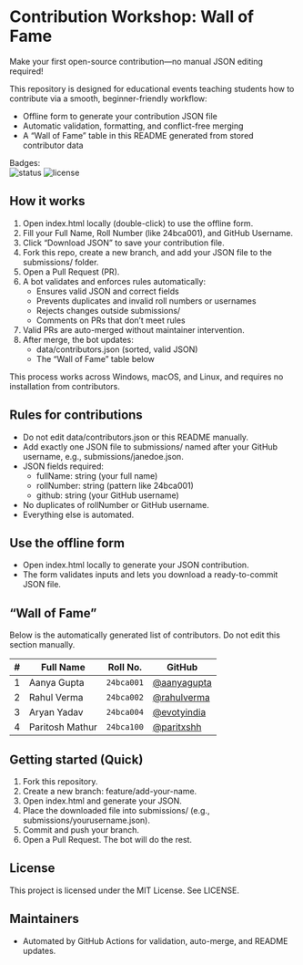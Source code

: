# Contribution Workshop: Wall of Fame

Make your first open-source contribution—no manual JSON editing required!

This repository is designed for educational events teaching students how to contribute via a smooth, beginner-friendly workflow:
- Offline form to generate your contribution JSON file
- Automatic validation, formatting, and conflict-free merging
- A “Wall of Fame” table in this README generated from stored contributor data

Badges:  
![status](https://img.shields.io/badge/Status-Automated%20PR%20Validation-brightgreen) ![license](https://img.shields.io/badge/License-MIT-blue)

## How it works
1. Open index.html locally (double-click) to use the offline form.
2. Fill your Full Name, Roll Number (like 24bca001), and GitHub Username.
3. Click “Download JSON” to save your contribution file.
4. Fork this repo, create a new branch, and add your JSON file to the submissions/ folder.
5. Open a Pull Request (PR).
6. A bot validates and enforces rules automatically:
   - Ensures valid JSON and correct fields
   - Prevents duplicates and invalid roll numbers or usernames
   - Rejects changes outside submissions/
   - Comments on PRs that don’t meet rules
7. Valid PRs are auto-merged without maintainer intervention.
8. After merge, the bot updates:
   - data/contributors.json (sorted, valid JSON)
   - The “Wall of Fame” table below

This process works across Windows, macOS, and Linux, and requires no installation from contributors.

## Rules for contributions
- Do not edit data/contributors.json or this README manually.
- Add exactly one JSON file to submissions/ named after your GitHub username, e.g., submissions/janedoe.json.
- JSON fields required:
  - fullName: string (your full name)
  - rollNumber: string (pattern like 24bca001)
  - github: string (your GitHub username)
- No duplicates of rollNumber or GitHub username.
- Everything else is automated.

## Use the offline form
- Open index.html locally to generate your JSON contribution.
- The form validates inputs and lets you download a ready-to-commit JSON file.

## “Wall of Fame”
Below is the automatically generated list of contributors. Do not edit this section manually.

<!-- WALL_OF_FAME_START -->
<table>
  <thead>
    <tr>
      <th>#</th>
      <th>Full Name</th>
      <th>Roll No.</th>
      <th>GitHub</th>
    </tr>
  </thead>
  <tbody>
    <tr>
      <td>1</td>
      <td>Aanya Gupta</td>
      <td><code>24bca001</code></td>
      <td><a href="https://github.com/aanyagupta">@aanyagupta</a></td>
    </tr>
    <tr>
      <td>2</td>
      <td>Rahul Verma</td>
      <td><code>24bca002</code></td>
      <td><a href="https://github.com/rahulverma">@rahulverma</a></td>
    </tr>
    <tr>
      <td>3</td>
      <td>Aryan Yadav</td>
      <td><code>24bca004</code></td>
      <td><a href="https://github.com/evotyindia">@evotyindia</a></td>
    </tr>
    <tr>
      <td>4</td>
      <td>Paritosh Mathur</td>
      <td><code>24bca100</code></td>
      <td><a href="https://github.com/paritxshh">@paritxshh</a></td>
    </tr>
  </tbody>
</table>
<!-- WALL_OF_FAME_END -->

## Getting started (Quick)
1. Fork this repository.
2. Create a new branch: feature/add-your-name.
3. Open index.html and generate your JSON.
4. Place the downloaded file into submissions/ (e.g., submissions/yourusername.json).
5. Commit and push your branch.
6. Open a Pull Request. The bot will do the rest.

## License
This project is licensed under the MIT License. See LICENSE.

## Maintainers
- Automated by GitHub Actions for validation, auto-merge, and README updates.
